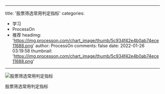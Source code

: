 
---
title: '股票筛选常用判定指标'
categories: 
 - 学习
 - ProcessOn
 - 推荐
headimg: 'https://img.processon.com/chart_image/thumb/5c934f42e4b0ab74ece11688.png'
author: ProcessOn
comments: false
date: 2022-01-26 03:19:58
thumbnail: 'https://img.processon.com/chart_image/thumb/5c934f42e4b0ab74ece11688.png'
---

<div>   
<img class="thumb" alt="股票筛选常用判定指标" src="https://img.processon.com/chart_image/thumb/5c934f42e4b0ab74ece11688.png" referrerpolicy="no-referrer">
<p>股票筛选常用判定指标</p>  
</div>
            